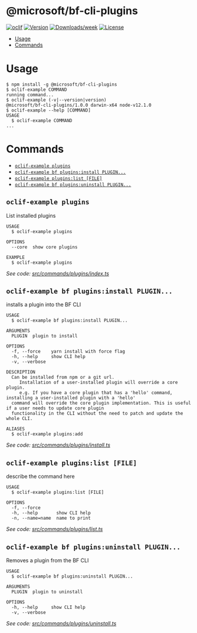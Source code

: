 @microsoft/bf-cli-plugins
=========================



[![oclif](https://img.shields.io/badge/cli-oclif-brightgreen.svg)](https://oclif.io)
[![Version](https://img.shields.io/npm/v/@microsoft/bf-cli-plugins.svg)](https://npmjs.org/package/@microsoft/bf-cli-plugins)
[![Downloads/week](https://img.shields.io/npm/dw/@microsoft/bf-cli-plugins.svg)](https://npmjs.org/package/@microsoft/bf-cli-plugins)
[![License](https://img.shields.io/npm/l/@microsoft/bf-cli-plugins.svg)](https://github.com/https://github.com/microsoft//botframework-cli/blob/master/package.json)

<!-- toc -->
* [Usage](#usage)
* [Commands](#commands)
<!-- tocstop -->
# Usage
<!-- usage -->
```sh-session
$ npm install -g @microsoft/bf-cli-plugins
$ oclif-example COMMAND
running command...
$ oclif-example (-v|--version|version)
@microsoft/bf-cli-plugins/1.0.0 darwin-x64 node-v12.1.0
$ oclif-example --help [COMMAND]
USAGE
  $ oclif-example COMMAND
...
```
<!-- usagestop -->
# Commands
<!-- commands -->
* [`oclif-example plugins`](#oclif-example-plugins)
* [`oclif-example bf plugins:install PLUGIN...`](#oclif-example-bf-pluginsinstall-plugin)
* [`oclif-example plugins:list [FILE]`](#oclif-example-pluginslist-file)
* [`oclif-example bf plugins:uninstall PLUGIN...`](#oclif-example-bf-pluginsuninstall-plugin)

## `oclif-example plugins`

List installed plugins

```
USAGE
  $ oclif-example plugins

OPTIONS
  --core  show core plugins

EXAMPLE
  $ oclif-example plugins
```

_See code: [src/commands/plugins/index.ts](https://github.com/microsoft/botframework-cli/tree/master/packages/plugins/blob/v1.0.0/src/commands/plugins/index.ts)_

## `oclif-example bf plugins:install PLUGIN...`

installs a plugin into the BF CLI

```
USAGE
  $ oclif-example bf plugins:install PLUGIN...

ARGUMENTS
  PLUGIN  plugin to install

OPTIONS
  -f, --force    yarn install with force flag
  -h, --help     show CLI help
  -v, --verbose

DESCRIPTION
  Can be installed from npm or a git url.
     Installation of a user-installed plugin will override a core plugin.
     e.g. If you have a core plugin that has a 'hello' command, installing a user-installed plugin with a 'hello' 
  command will override the core plugin implementation. This is useful if a user needs to update core plugin 
  functionality in the CLI without the need to patch and update the whole CLI.

ALIASES
  $ oclif-example plugins:add
```

_See code: [src/commands/plugins/install.ts](https://github.com/microsoft/botframework-cli/tree/master/packages/plugins/blob/v1.0.0/src/commands/plugins/install.ts)_

## `oclif-example plugins:list [FILE]`

describe the command here

```
USAGE
  $ oclif-example plugins:list [FILE]

OPTIONS
  -f, --force
  -h, --help       show CLI help
  -n, --name=name  name to print
```

_See code: [src/commands/plugins/list.ts](https://github.com/microsoft/botframework-cli/tree/master/packages/plugins/blob/v1.0.0/src/commands/plugins/list.ts)_

## `oclif-example bf plugins:uninstall PLUGIN...`

Removes a plugin from the BF CLI

```
USAGE
  $ oclif-example bf plugins:uninstall PLUGIN...

ARGUMENTS
  PLUGIN  plugin to uninstall

OPTIONS
  -h, --help     show CLI help
  -v, --verbose
```

_See code: [src/commands/plugins/uninstall.ts](https://github.com/microsoft/botframework-cli/tree/master/packages/plugins/blob/v1.0.0/src/commands/plugins/uninstall.ts)_
<!-- commandsstop -->
